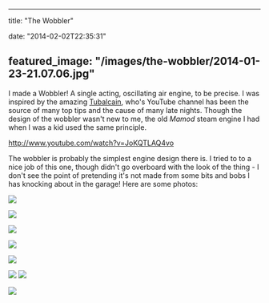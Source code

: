
---
title: "The Wobbler"

date: "2014-02-02T22:35:31"

featured_image: "/images/the-wobbler/2014-01-23-21.07.06.jpg"
---


I made a Wobbler!  A single acting, oscillating air engine, to be precise.  I was inspired by the amazing <a href="http://www.youtube.com/user/mrpete222">Tubalcain</a>, who's YouTube channel has been the source of many top tips and the cause of many late nights.  Though the design of the wobbler wasn't new to me, the old *Mamod* steam engine I had when I was a kid used the same principle.

http://www.youtube.com/watch?v=JoKQTLAQ4vo

The wobbler is probably the simplest engine design there is.  I tried to to a nice job of this one, though didn't go overboard with the look of the thing - I don't see the point of pretending it's not made from some bits and bobs I has knocking about in the garage!  Here are some photos:

<a href="/images/the-wobbler/2014-01-23-21.07.06.jpg"><img src="/images/the-wobbler/2014-01-23-21.07.06.jpg"/></a>

<a href="/images/the-wobbler/2014-01-23-22.04.21.jpg"><img src="/images/the-wobbler/2014-01-23-22.04.21.jpg"/></a>

<a href="/images/the-wobbler/2014-01-27-21.31.38.jpg"><img src="/images/the-wobbler/2014-01-27-21.31.38.jpg"/></a>

<a href="/images/the-wobbler/2014-01-27-22.03.00.jpg"><img src="/images/the-wobbler/2014-01-27-22.03.00.jpg"/></a>

<a href="/images/the-wobbler/2014-01-28-22.51.55.jpg"><img src="/images/the-wobbler/2014-01-28-22.51.55.jpg"/></a>

<a href="/images/the-wobbler/2014-01-29-22.14.48-1.jpg"><img src="/images/the-wobbler/2014-01-29-22.14.48-1.jpg"/></a>
<a href="/images/the-wobbler/2014-02-01-22.38.52.jpg"><img src="/images/the-wobbler/2014-02-01-22.38.52.jpg"/></a>

<a href="/images/the-wobbler/2014-02-01-22.39.06.jpg"><img src="/images/the-wobbler/2014-02-01-22.39.06.jpg"/></a>